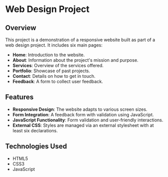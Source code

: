 # Web Design Project

## Overview
This project is a demonstration of a responsive website built as part of a web design project. It includes six main pages:
- **Home**: Introduction to the website.
- **About**: Information about the project's mission and purpose.
- **Services**: Overview of the services offered.
- **Portfolio**: Showcase of past projects.
- **Contact**: Details on how to get in touch.
- **Feedback**: A form to collect user feedback.

## Features
- **Responsive Design**: The website adapts to various screen sizes.
- **Form Integration**: A feedback form with validation using JavaScript.
- **JavaScript Functionality**: Form validation and user-friendly interactions.
- **External CSS**: Styles are managed via an external stylesheet with at least six declarations.

## Technologies Used
- HTML5
- CSS3
- JavaScript
